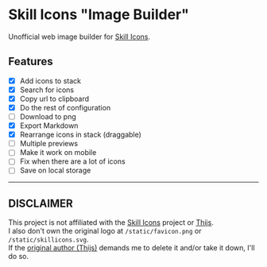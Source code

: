 # Skill Icons "Image Builder"

Unofficial web image builder for [Skill Icons](https://github.com/tandpfun/skill-icons).

## Features

- [x] Add icons to stack
- [x] Search for icons
- [x] Copy url to clipboard
- [x] Do the rest of configuration
- [ ] Download to png
- [x] Export Markdown
- [x] Rearrange icons in stack (draggable)
- [ ] Multiple previews
- [ ] Make it work on mobile
- [ ] Fix when there are a lot of icons
- [ ] Save on local storage

---

## DISCLAIMER

This project is not affiliated with the [Skill Icons](https://github.com/tandpfun/skill-icons) project or [Thijs](https://github.com/tandpfun).  
I also don't own the original logo at `/static/favicon.png` or `/static/skillicons.svg`.  
If the [original author (Thijs)](https://github.com/tandpfun) demands me to delete it and/or take it down, I'll do so.
